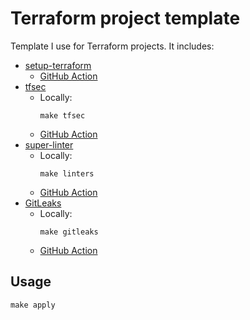 # Terraform project template

Template I use for Terraform projects. It includes:

- [setup-terraform](https://github.com/hashicorp/setup-terraform)
  - [GitHub Action](.github/workflows/setup-terraform.yaml)
- [tfsec](https://github.com/aquasecurity/tfsec)
  - Locally:
    ```shell script
    make tfsec
    ```
  - [GitHub Action](.github/workflows/tfsec_pr_commenter.yaml)
- [super-linter](https://github.com/github/super-linter)
  - Locally:
    ```shell script
    make linters
    ```
  - [GitHub Action](.github/workflows/linters.yaml)
- [GitLeaks](https://github.com/zricethezav/gitleaks)
  - Locally:
    ```shell script
    make gitleaks
    ```
  - [GitHub Action](.github/workflows/gitleaks.yaml)

## Usage

```shell script
make apply
```
